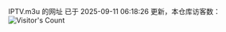 IPTV.m3u 的网址 已于 2025-09-11 06:18:26 更新，本仓库访客数：![Visitor's Count](https://profile-counter.glitch.me/hero1898_tv/count.svg)
